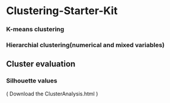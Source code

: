 # Clustering-Starter-Kit

### K-means clustering
### Hierarchial clustering(numerical and mixed variables)

## Cluster evaluation
### Silhouette values
 
( Download the ClusterAnalysis.html )
